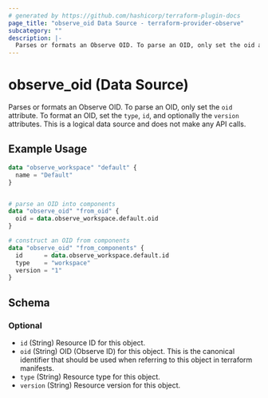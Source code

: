 ```yaml
---
# generated by https://github.com/hashicorp/terraform-plugin-docs
page_title: "observe_oid Data Source - terraform-provider-observe"
subcategory: ""
description: |-
  Parses or formats an Observe OID. To parse an OID, only set the oid attribute. To format an OID, set the type, id, and optionally the version attributes. This is a logical data source and does not make any API calls.
---
```


# observe_oid (Data Source)

Parses or formats an Observe OID. To parse an OID, only set the `oid` attribute. To format an OID, set the `type`, `id`, and optionally the `version` attributes. This is a logical data source and does not make any API calls.

## Example Usage

```terraform
data "observe_workspace" "default" {
  name = "Default"
}


# parse an OID into components
data "observe_oid" "from_oid" {
  oid = data.observe_workspace.default.oid
}

# construct an OID from components
data "observe_oid" "from_components" {
  id      = data.observe_workspace.default.id
  type    = "workspace"
  version = "1"
}
```

<!-- schema generated by tfplugindocs -->
## Schema

### Optional

- `id` (String) Resource ID for this object.
- `oid` (String) OID (Observe ID) for this object. This is the canonical identifier that
should be used when referring to this object in terraform manifests.
- `type` (String) Resource type for this object.
- `version` (String) Resource version for this object.

